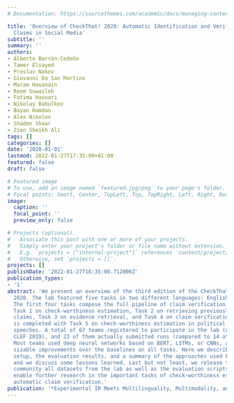 ```yaml
---
# Documentation: https://sourcethemes.com/academic/docs/managing-content/

title: 'Overview of CheckThat! 2020: Automatic Identification and Verification of
  Claims in Social Media'
subtitle: ''
summary: ''
authors:
- Alberto Barrón-Cedeño
- Tamer Elsayed
- Preslav Nakov
- Giovanni Da San Martino
- Maram Hasanain
- Reem Suwaileh
- Fatima Haouari
- Nikolay Babulkov
- Bayan Hamdan
- Alex Nikolov
- Shaden Shaar
- Zien Sheikh Ali
tags: []
categories: []
date: '2020-01-01'
lastmod: 2022-01-27T17:35:00+01:00
featured: false
draft: false

# Featured image
# To use, add an image named `featured.jpg/png` to your page's folder.
# Focal points: Smart, Center, TopLeft, Top, TopRight, Left, Right, BottomLeft, Bottom, BottomRight.
image:
  caption: ''
  focal_point: ''
  preview_only: false

# Projects (optional).
#   Associate this post with one or more of your projects.
#   Simply enter your project's folder or file name without extension.
#   E.g. `projects = ["internal-project"]` references `content/project/deep-learning/index.md`.
#   Otherwise, set `projects = []`.
projects: []
publishDate: '2022-01-27T16:35:00.712006Z'
publication_types:
- '1'
abstract: 'We present an overview of the third edition of the CheckThat!  Lab at CLEF
  2020. The lab featured five tasks in two different languages: English and Arabic.
  The first four tasks compose the full pipeline of claim verification in social media:
  Task 1 on check-worthiness estimation, Task 2 on retrieving previously fact-checked
  claims, Task 3 on evidence retrieval, and Task 4 on claim verification. The lab
  is completed with Task 5 on check-worthiness estimation in political debates and
  speeches. A total of 67 teams registered to participate in the lab (up from 47 at
  CLEF 2019), and 23 of them actually submitted runs (compared to 14 at CLEF 2019).
  Most teams used deep neural networks based on BERT, LSTMs, or CNNs, and achieved
  sizable improvements over the baselines on all tasks. Here we describe the tasks
  setup, the evaluation results, and a summary of the approaches used by the participants,
  and we discuss some lessons learned. Last but not least, we release to the research
  community all datasets from the lab as well as the evaluation scripts, which should
  enable further research in the important tasks of check-worthiness estimation and
  automatic claim verification.'
publication: '*Experimental IR Meets Multilinguality, Multimodality, and Interaction*'
---
```

